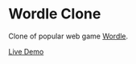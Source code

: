 # Wordle Clone

Clone of popular web game [Wordle](https://www.nytimes.com/games/wordle/index.html).

[Live Demo](https://wordle-clonee.glitch.me)
